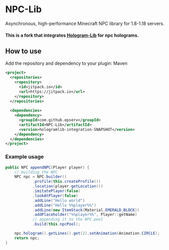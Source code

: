 # NPC-Lib

Asynchronous, high-performance Minecraft NPC library for 1.8-1.18 servers.
#### This is a fork that integrates <a href="https://github.com/unldenis/Hologram-Lib">Hologram-Lib</a> for npc holograms.

## How to use
Add the repository and dependency to your plugin:
Maven
```xml
<project>
  <repositories>
    <repository>
      <id>jitpack.io</id>
      <url>https://jitpack.io</url>
    </repository>
  </repositories>
  
  <dependencies>
    <dependency>
      <groupId>com.github.epserv</groupId>
      <artifactId>NPC-Lib</artifactId>
      <version>hologramlib-integration-SNAPSHOT</version>
    </dependency>
  </dependencies>
</project>
```
  
### Example usage

```java
public NPC appendNPC(Player player) {
    // building the NPC
    NPC npc = NPC.builder()
            .profile(this.createProfile())
            .location(player.getLocation())
            .imitatePlayer(false)
            .lookAtPlayer(false)
            .addLine("Hello world")
            .addLine("Hello %%player%%")
            .addLine(new ItemStack(Material.EMERALD_BLOCK))
            .addPlaceholder("%%player%%", Player::getName)
            // appending it to the NPC pool
            .build(this.npcPool);

    npc.hologram().getLines().get(2).setAnimation(Animation.CIRCLE);
    return npc;
}
```
